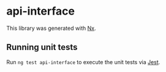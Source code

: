 # api-interface

This library was generated with [Nx](https://nx.dev).

## Running unit tests

Run `ng test api-interface` to execute the unit tests via [Jest](https://jestjs.io).
